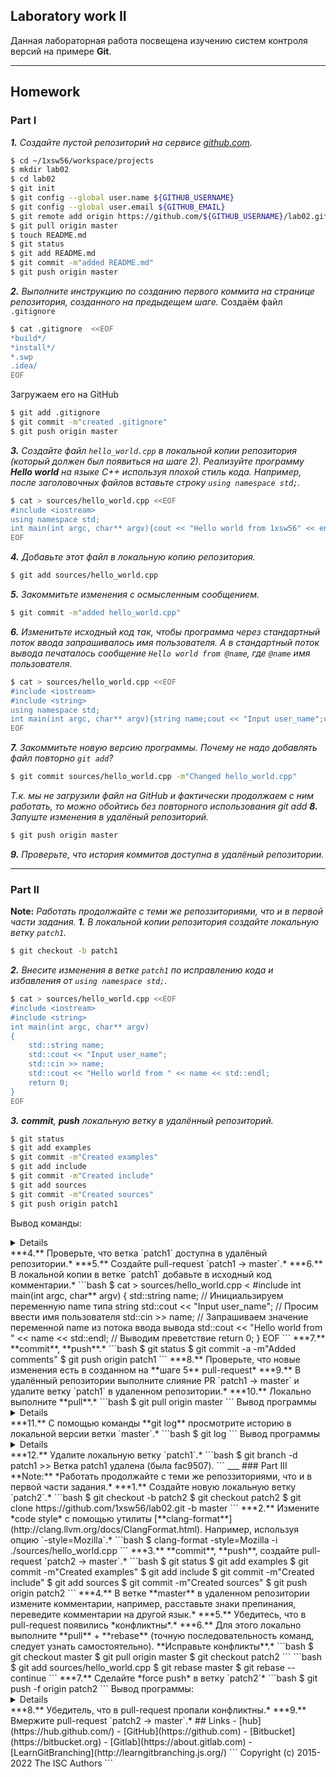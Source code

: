 ## Laboratory work II

Данная лабораторная работа посвещена изучению систем контроля версий на примере **Git**.
___
## Homework

### Part I


***1.** Создайте пустой репозиторий на сервисе [github.com](https://github.com/).*
```sh
$ cd ~/1xsw56/workspace/projects
$ mkdir lab02
$ cd lab02
$ git init
$ git config --global user.name ${GITHUB_USERNAME}
$ git config --global user.email ${GITHUB_EMAIL}
$ git remote add origin https://github.com/${GITHUB_USERNAME}/lab02.git
$ git pull origin master
$ touch README.md
$ git status
$ git add README.md
$ git commit -m"added README.md"
$ git push origin master
```
***2.** Выполните инструкцию по созданию первого коммита на странице репозитория, созданного на предыдещем шаге.*
Создаём файл `.gitignore`
```sh
$ cat .gitignore  <<EOF
*build*/ 
*install*/
*.swp
.idea/
EOF
```
Загружаем его на GitHub
```sh
$ git add .gitignore
$ git commit -m"created .gitignore"
$ git push origin master
```
***3.** Создайте файл `hello_world.cpp` в локальной копии репозитория (который должен был появиться на шаге 2). Реализуйте программу **Hello world** на языке C++ используя плохой стиль кода. Например, после заголовочных файлов вставьте строку `using namespace std;`.*
```sh
$ cat > sources/hello_world.cpp <<EOF
#include <iostream>
using namespace std;
int main(int argc, char** argv){cout << "Hello world from 1xsw56" << endl; return 0;}
EOF
```
***4.** Добавьте этот файл в локальную копию репозитория.*
```sh
$ git add sources/hello_world.cpp
```
***5.** Закоммитьте изменения с *осмысленным* сообщением.*
```sh
$ git commit -m"added hello_world.cpp"
```
***6.** Изменитьте исходный код так, чтобы программа через стандартный поток ввода запрашивалось имя пользователя. А в стандартный поток вывода печаталось сообщение `Hello world from @name`, где `@name` имя пользователя.*
```sh
$ cat > sources/hello_world.cpp <<EOF
#include <iostream>
#include <string>
using namespace std;
int main(int argc, char** argv){string name;cout << "Input user_name";cin >> name;cout << "Hello world from " << name << endl; return 0;}
EOF
```
***7.** Закоммитьте новую версию программы. Почему не надо добавлять файл повторно `git add`?*
```sh
$ git commit sources/hello_world.cpp -m"Changed hello_world.cpp"
```
*Т.к. мы не загрузили файл на GitHub и фактически продолжаем с ним работать, то можно обойтись без повторного использования git add*
***8.** Запуште изменения в удалёный репозиторий.*
```sh
$ git push origin master
```
***9.** Проверьте, что история коммитов доступна в удалёный репозитории.*
___
### Part II
**Note:** *Работать продолжайте с теми же репоззиториями, что и в первой части задания.*
***1.** В локальной копии репозитория создайте локальную ветку `patch1`.*
```bash
$ git checkout -b patch1
```
***2.** Внесите изменения в ветке `patch1` по исправлению кода и избавления от `using namespace std;`.*
```bash
$ cat > sources/hello_world.cpp <<EOF
#include <iostream>
#include <string>
int main(int argc, char** argv)
{
    std::string name;
    std::cout << "Input user_name";
    std::cin >> name;
    std::cout << "Hello world from " << name << std::endl;
    return 0;
}
EOF
```
***3.** **commit**, **push** локальную ветку в удалённый репозиторий.*
```bash
$ git status
$ git add examples
$ git commit -m"Created examples"
$ git add include
$ git commit -m"Created include"
$ git add sources
$ git commit -m"Created sources"
$ git push origin patch1
```
Вывод команды:
<details>
```bash
Username for 'https://github.com': 1xsw56
Password for 'https://1xsw56@github.com': 
Перечисление объектов: 15, готово.
Подсчет объектов: 100% (15/15), готово.
При сжатии изменений используется до 18 потоков
Сжатие объектов: 100% (13/13), готово.
Запись объектов: 100% (14/14), 1.44 КиБ | 1.44 МиБ/с, готово.
Всего 14 (изменения 2), повторно использовано 0 (изменения 0)
remote: Resolving deltas: 100% (2/2), done.
remote: 
remote: Create a pull request for 'patch1' on GitHub by visiting:
remote:      https://github.com/1xsw56/lab02/pull/new/patch1
remote: 
To https://github.com/1xsw56/lab02.git
 * [new branch]      patch1 -> patch1
```
</details>
***4.** Проверьте, что ветка `patch1` доступна в удалёный репозитории.*
***5.** Создайте pull-request `patch1 -> master`.*
***6.** В локальной копии в ветке `patch1` добавьте в исходный код комментарии.*
```bash
$ cat > sources/hello_world.cpp <<EOF
#include <iostream>
#include <string>
int main(int argc, char** argv)
{
    std::string name; // Инициальзируем переменную name типа string
    std::cout << "Input user_name"; // Просим ввести имя пользователя
    std::cin >> name; // Запрашиваем значение переменной name из потока ввода вывода
    std::cout << "Hello world from " << name << std::endl; // Выводим преветствие
    return 0;
}
EOF
```
***7.** **commit**, **push**.*
```bash
$ git status
$ git commit -a -m"Added comments"
$ git push origin patch1
```
***8.** Проверьте, что новые изменения есть в созданном на **шаге 5** pull-request*
***9.** В удалённый репозитории выполните  слияние PR `patch1 -> master` и удалите ветку `patch1` в удаленном репозитории.*
***10.** Локально выполните **pull**.*
```bash
$ git pull origin master
```
Вывод программы
<details>
```bash
Из https://github.com/1xsw56/lab02
 * branch            master     -> FETCH_HEAD
Уже обновлено.
```
</details>
***11.** С помощью команды **git log** просмотрите историю в локальной версии ветки `master`.*
```bash
$ git log
```
Вывод программы
<details>
```bash
commit fac9507f84f0b5c48f3b55fa2571d96f55015bb4 (HEAD -> patch1)
commit fac9507f84f0b5c48f3b55fa2571d96f55015bb4 (HEAD -> patch1)
Merge: ac93ed5 4d208b1
Author: 1xsw56 <ilyamel.melnikov@yandex.ru>
Date:   Sat Jun 18 19:22:33 2022 +0300
    Added comments
commit ac93ed56e39372525cd6ce2a98d26ba90c82667e (origin/patch1)
Author: 1xsw56 <ilyamel.melnikov@yandex.ru>
Date:   Sat Jun 18 19:16:57 2022 +0300
    Added comments
commit 511f551302be2faeeada9b2d08d9645e3e71fd1d
Author: 1xsw56 <ilyamel.melnikov@yandex.ru>
Date:   Sat Jun 18 18:55:36 2022 +0300
    Created sources
commit fac9507f84f0b5c48f3b55fa2571d96f55015bb4 (HEAD -> patch1)
Merge: ac93ed5 4d208b1
Author: 1xsw56 <ilyamel.melnikov@yandex.ru>
Date:   Sat Jun 18 19:22:33 2022 +0300
    Added comments
commit ac93ed56e39372525cd6ce2a98d26ba90c82667e (origin/patch1)
Author: 1xsw56 <ilyamel.melnikov@yandex.ru>
Date:   Sat Jun 18 19:16:57 2022 +0300
    Added comments
commit 511f551302be2faeeada9b2d08d9645e3e71fd1d
Author: 1xsw56 <ilyamel.melnikov@yandex.ru>
Date:   Sat Jun 18 18:55:36 2022 +0300
    Created sources
commit 63eaae0074bacc1445054302e2610bb737cd132f
Author: 1xsw56 <ilyamel.melnikov@yandex.ru>
Date:   Sat Jun 18 18:55:24 2022 +0300
    Created include
commit 3828c1adf1994cfc1c928a35bab6d2ebb0237799
Author: 1xsw56 <ilyamel.melnikov@yandex.ru>
Date:   Sat Jun 18 18:55:09 2022 +0300
    Created examples
commit 4d208b15377a7e53b05cc7204ef92a626af837d2 (origin/master)
Author: 1xsw56 <ilyamel.melnikov@yandex.ru>
Date:   Sat Jun 18 15:27:06 2022 +0300
    Changed hello_world.cpp
commit 864254bfb3f98f7b740fb4bfa20c1d3988febb90
Author: 1xsw56 <ilyamel.melnikov@yandex.ru>
Date:   Sat Jun 18 15:24:24 2022 +0300
    added hello_world.cpp
commit f1d75e568e9955e70331d3769a9fc520f2f26f3e
Author: 1xsw56 <ilyamel.melnikov@yandex.ru>
Date:   Sat Jun 18 15:21:19 2022 +0300
    Created sources
commit 662a71a01b84dbb46fa92901def73a79f30d59c1
Author: 1xsw56 <ilyamel.melnikov@yandex.ru>
Date:   Sat Jun 18 15:21:06 2022 +0300
    Created include
commit 1bfa5df3e526e4de3eb8b98fdbe282800e4827ac
    Created sources
commit 662a71a01b84dbb46fa92901def73a79f30d59c1
Author: 1xsw56 <ilyamel.melnikov@yandex.ru>
Date:   Sat Jun 18 15:21:06 2022 +0300
    Created include
commit 1bfa5df3e526e4de3eb8b98fdbe282800e4827ac
Author: 1xsw56 <ilyamel.melnikov@yandex.ru>
Date:   Sat Jun 18 15:20:51 2022 +0300
    Created examples
commit b34df2201b23618f2ae625c03ddf50abb902be5c
Author: 1xsw56 <ilyamel.melnikov@yandex.ru>
Date:   Sat Jun 18 15:16:34 2022 +0300
    added README.md
commit 5ffe783078ae786a9075c5523012754ad1e22b7b
Author: 1xsw56 <ilyamel.melnikov@yandex.ru>
Date:   Sat Jun 18 15:14:26 2022 +0300
    0
commit e6c765d9bdf960477a668def9d53fec2f5139514 (patch2, master)
Author: 1xsw56 <ilyamel.melnikov@yandex.ru>
Date:   Sat Jun 18 15:08:24 2022 +0300
    ""
commit 951f1595cf77a72fdc708d7a8ec47af9d8cac8cb
Author: 1xsw56 <ilyamel.melnikov@yandex.ru>
Date:   Sat Jun 18 14:53:09 2022 +0300
    added hello_world.cpp
commit a279e38a53cd37d237cbfc91dc5c51ac58c2d029
Author: 1xsw56 <ilyamel.melnikov@yandex.ru>
Date:   Sat Jun 18 14:41:46 2022 +0300
    added hello_world.cpp
commit dd402f5f1627573a1dd48b317f39f64b4a0f9f9a
Author: 1xsw56 <ilyamel.melnikov@yandex.ru>
Date:   Sat Jun 18 14:39:44 2022 +0300
    added sources
commit fab018403f84d116a7dc4aa84fced6c2d5990cdb
Author: 1xsw56 <ilyamel.melnikov@yandex.ru>
Date:   Sat Jun 18 13:55:47 2022 +0300
    added sources
commit 02a3cd3d64a85098600eadd9b3d37dd05a417585
Author: 1xsw56 <ilyamel.melnikov@yandex.ru>
Date:   Sat Jun 18 13:55:33 2022 +0300
    added include
commit 1f8eeac26b317ea611f1129e97c8d0029d6b6802
Author: 1xsw56 <ilyamel.melnikov@yandex.ru>
Date:   Sat Jun 18 13:55:10 2022 +0300
    added examples
commit 95701137db73fa2bc5b1817cde7bec7dfe684c70
Author: 1xsw56 <ilyamel.melnikov@yandex.ru>
Date:   Sat Jun 18 13:54:04 2022 +0300
    created .gitignore
commit a3db673261fbe17b1a23be4949b1e13de1437820
Author: 1xsw56 <ilyamel.melnikov@yandex.ru>
Date:   Sat Jun 18 13:15:36 2022 +0300
    added README.md
(END)
```
</details>
***12.** Удалите локальную ветку `patch1`.*
```bash
$ git branch -d patch1
>> Ветка patch1 удалена (была fac9507).
```
___
### Part III
**Note:** *Работать продолжайте с теми же репоззиториями, что и в первой части задания.*
***1.** Создайте новую локальную ветку `patch2`.*
```bash
$ git checkout -b patch2
$ git checkout patch2
$ git clone https://github.com/1xsw56/lab02.git -b master
```
***2.** Измените *code style* с помощью утилиты [**clang-format**](http://clang.llvm.org/docs/ClangFormat.html). Например, используя опцию `-style=Mozilla`.*
```bash
$ clang-format -style=Mozilla -i ./sources/hello_world.cpp
```
***3.** **commit**, **push**, создайте pull-request `patch2 -> master`.*
```bash
$ git status
$ git add examples
$ git commit -m"Created examples"
$ git add include
$ git commit -m"Created include"
$ git add sources
$ git commit -m"Created sources"
$ git push origin patch2
```
***4.** В ветке **master** в удаленном репозитории измените комментарии, например, расставьте знаки препинания, переведите комментарии на другой язык.*
***5.** Убедитесь, что в pull-request появились *конфликтны*.*
***6.** Для этого локально выполните **pull** + **rebase** (точную последовательность команд, следует узнать самостоятельно). **Исправьте конфликты**.*
```bash
$ git checkout master
$ git pull origin master
$ git checkout patch2
```
```bash
$ git add sources/hello_world.cpp
$ git rebase master
$ git rebase --continue
```
***7.** Сделайте *force push* в ветку `patch2`*
```bash
$ git push -f origin patch2
```
Вывод программы:
<details>
```bash
Username for 'https://github.com': 1xsw56
Password for 'https://1xsw56@github.com': 
Перечисление объектов: 10, готово.
Подсчет объектов: 100% (10/10), готово.
При сжатии изменений используется до 18 потоков
Сжатие объектов: 100% (9/9), готово.
Запись объектов: 100% (9/9), 1.26 КиБ | 1.26 МиБ/с, готово.
Всего 9 (изменения 2), повторно использовано 0 (изменения 0)
remote: Resolving deltas: 100% (2/2), completed with 1 local object.
To https://github.com/1xsw56/lab02.git
 + c533e10...a390524 patch2 -> patch2 (forced update)
```
</details>
***8.** Убедитель, что в pull-request пропали конфликтны.*
***9.** Вмержите pull-request `patch2 -> master`.*
## Links
- [hub](https://hub.github.com/)
- [GitHub](https://github.com)
- [Bitbucket](https://bitbucket.org)
- [Gitlab](https://about.gitlab.com)
- [LearnGitBranching](http://learngitbranching.js.org/)
```
Copyright (c) 2015-2022 The ISC Authors
```
